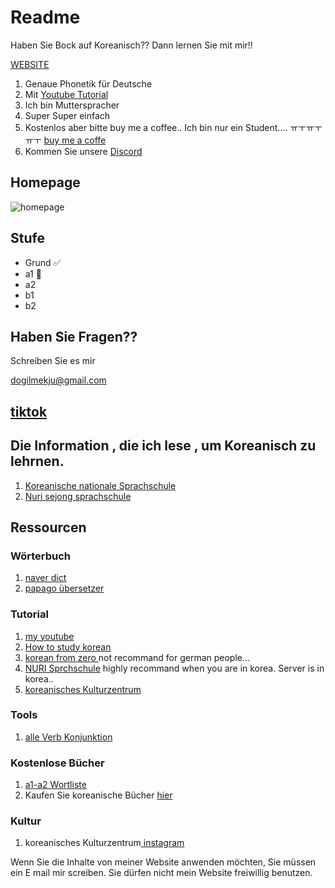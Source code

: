 # Readme

Haben Sie Bock auf Koreanisch?? Dann lernen Sie mit mir!!

[WEBSITE](https://ddiddabbu.gitbook.io/ko/grund/readme)

1. Genaue Phonetik für Deutsche
2. Mit [Youtube Tutorial](https://www.youtube.com/watch?v=KnCq8eHtBfI\&ab\_channel=%EB%8F%85%EC%9D%BC%EB%A7%A5%EC%A3%BC)
3. Ich bin Mutterspracher
4. Super Super einfach
5. Kostenlos aber bitte buy me a coffee.. Ich bin nur ein Student.... ㅠㅜㅠㅜㅠㅜ [buy me a coffe](https://www.buymeacoffee.com/huansock)
6. Kommen Sie unsere [Discord](https://discord.gg/ee8YYSANm2)



## Homepage

![homepage](.gitbook/assets/homepage\_screenshot.png)

## Stufe

* Grund ✅
* a1 👷
* a2
* b1
* b2

## Haben Sie Fragen??

Schreiben Sie es mir

dogilmekju@gmail.com

## [tiktok](https://www.tiktok.com/@dogil\_mekju)

## Die Information , die ich lese , um Koreanisch zu lehrnen.

1. [Koreanische nationale Sprachschule](https://www.korean.go.kr/)
2. [Nuri sejong sprachschule](https://nuri.iksi.or.kr/front/main/main.do?language=ko)

## Ressourcen

### Wörterbuch

1. [naver dict](https://ko.dict.naver.com/#/main)
2. [papago übersetzer](https://papago.naver.com/?sk=de\&tk=ko)

### Tutorial

1. [my youtube](https://www.youtube.com/@dogilmekju/videos)
2. [How to study korean](https://www.howtostudykorean.com/unit1/unit-1-lessons-1-8/unit-1-lesson-1/german/)
3. [korean from zero ](http://www.koreanfromzero.com/lessons/?#/1/intro/)not recommand for german people...
4. [NURI Sprchschule](https://nuri.iksi.or.kr/front/main/main.do?language=en) highly recommand when you are in korea. Server is in korea..
5. [koreanisches Kulturzentrum](https://kulturkorea.org/ko/node/2032)

### Tools

1. [alle Verb Konjunktion](https://koreanverb.app/?search=%ED%95%98%EB%8B%A4)

### Kostenlose Bücher

1. [a1-a2 Wortliste](https://nuri.iksi.or.kr/front/cms/contents/layout2/learningdictionary/contentsList.do?language=en)
2. Kaufen Sie koreanische Bücher [hier](https://www.koreanbook.de/)

### Kultur

1. koreanisches Kulturzentrum[ instagram](https://www.instagram.com/kulturkorea/)

Wenn Sie die Inhalte von meiner Website anwenden möchten, Sie müssen ein E mail mir screiben. Sie dürfen nicht mein Website freiwillig benutzen.
